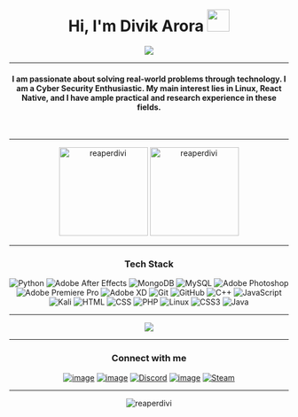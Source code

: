 <h1 align="center">Hi, I'm Divik Arora <img src="https://media.giphy.com/media/hvRJCLFzcasrR4ia7z/giphy.gif" width="40"></h1>
<p align="center">
  <a href="https://git.io/typing-svg"><img src="https://readme-typing-svg.herokuapp.com?color=71a5fd&center=true&vCenter=true&width=500&lines=Cyber+Security+Enthusiastic;Soon+Software+Developer;Computer+Science+Student;"></a>
</p>
<hr/>
<h4 align="center">I am passionate about solving real-world problems through technology. I am a Cyber Security Enthusiastic. My main interest lies in Linux, React Native, and I have ample practical and research experience in these fields.</h4>
<br>
<hr/>
<p align="center">
  <img height= "160" src="https://github-readme-stats.vercel.app/api?username=reaperdivi&theme=tokyonight&show_icons=true&include_all_commits=true" alt="reaperdivi"/>
  <img height= "160" src="https://github-readme-streak-stats.herokuapp.com?user=reaperdivi&theme=tokyonight&date_format=M%20j%5B%2C%20Y%5D" alt="reaperdivi"/>
</p>
<hr/>
<h3 align="center">Tech Stack</h3>
<p align="center">
  <a>
    <img alt="Python" src="https://img.shields.io/badge/-Python-4B8BBE?style=for-the-badge&logo=python&logoColor=white">
  </a>
  <a>
    <img alt="Adobe After Effects" src="https://img.shields.io/badge/Adobe%20After%20Effects-9999FF.svg?style=for-the-badge&logo=Adobe%20After%20Effects&logoColor=white">
  </a>
  <a>
    <img alt="MongoDB" src="https://img.shields.io/badge/-MongoDB-3FA037?style=for-the-badge&logo=MongoDB&logoColor=white">
  </a>
  <a>
    <img alt="MySQL" src="https://img.shields.io/badge/-MySQL-F29111?style=for-the-badge&logo=MySQL&logoColor=white">
  </a>
  <a>
    <img alt="Adobe Photoshop" src="https://img.shields.io/badge/adobe%20photoshop-%2331A8FF.svg?style=for-the-badge&logo=adobe%20photoshop&logoColor=white">
  </a>
  <br> 
  <a>
    <img alt="Adobe Premiere Pro" src="https://img.shields.io/badge/Adobe%20Premiere%20Pro-9999FF.svg?style=for-the-badge&logo=Adobe%20Premiere%20Pro&logoColor=white">
  </a>
  <a>
    <img alt="Adobe XD" src="https://img.shields.io/badge/Adobe%20XD-470137?style=for-the-badge&logo=Adobe%20XD&logoColor=#FF61F6">
  </a>
  <a>
    <img alt="Git" src="https://img.shields.io/badge/-Git-F1502F?style=for-the-badge&logo=Git&logoColor=white">
  </a>
  <a>
    <img alt="GitHub" src="https://img.shields.io/badge/-GitHub-4f6578?style=for-the-badge&logo=GitHub&logoColor=white">
  </a>
  <a>
    <img alt="C++" src="https://img.shields.io/badge/c++-%2300599C.svg?style=for-the-badge&logo=c%2B%2B&logoColor=white">
  </a>
  <a>
    <img alt="JavaScript" src="https://img.shields.io/badge/javascript-%23323330.svg?style=for-the-badge&logo=javascript&logoColor=%23F7DF1E">
  </a>
  <br>
  <a>
    <img alt="Kali" src="https://img.shields.io/badge/Kali-268BEE?style=for-the-badge&logo=kalilinux&logoColor=white">
  </a>
  <a>
    <img alt="HTML" src="https://img.shields.io/badge/-HTML-f06529?style=for-the-badge&logo=html5&logoColor=white">
  </a>
  <a>
    <img alt="CSS" src="https://img.shields.io/badge/-CSS-2965f1?style=for-the-badge&logo=CSS3&logoColor=white">
  </a>
  <a>
    <img alt="PHP" src="https://img.shields.io/badge/-PHP-777BB4?style=for-the-badge&logo=PHP&logoColor=white">
  </a>
  <a>
    <img alt="Linux" src="https://img.shields.io/badge/Linux-FCC624?style=for-the-badge&logo=linux&logoColor=black">
  </a>
  <a>
    <img alt="CSS3" src="https://img.shields.io/badge/css3-%231572B6.svg?style=for-the-badge&logo=css3&logoColor=white">
  </a>
  <a>
    <img alt="Java" src="https://img.shields.io/badge/java-%23ED8B00.svg?style=for-the-badge&logo=java&logoColor=white">
  </a>
</p>
<hr/>
<p align="center">
  <a href="https://github.com/Candida18"><img src="https://activity-graph.herokuapp.com/graph?username=reaperdivi&custom_title=Reaper%20Divi's%20Contribution%20Graph&bg_color=1a1b27&color=70a4fc&line=be91f2&point=4c4c54"/></a>
</p>
<hr/>
<h3 align="center">Connect with me</h3>
<div align="center">
  
  [![image](https://img.shields.io/badge/LinkedIn-0A66C2?style=for-the-badge&logo=linkedin&logoColor=white)](https://www.linkedin.com/in/divik-arora-a7a20721b/)
  [![image](https://img.shields.io/badge/Gmail-EA4335?style=for-the-badge&logo=gmail&logoColor=white)](mailto:thereaperdivi@gmail.com)
  [![Discord](https://img.shields.io/badge/Discord-%235865F2.svg?style=for-the-badge&logo=discord&logoColor=white)](https://discordapp.com/users/ReaperDivi#2684)
  [![image](https://img.shields.io/badge/Instagram-E4405F?style=for-the-badge&logo=Instagram&logoColor=white)](https://www.instagram.com/reaperdivi)
  [![Steam](https://img.shields.io/badge/steam-%23000000.svg?style=for-the-badge&logo=steam&logoColor=white)](https://steamcommunity.com/id/Reaperdivi/)

</div>
<hr/>
<p align="center">
  <img src="https://komarev.com/ghpvc/?username=reaperdivi&label=Profile%20views&color=blueviolet&style=for-the-badge" alt="reaperdivi"/> 
</p>
